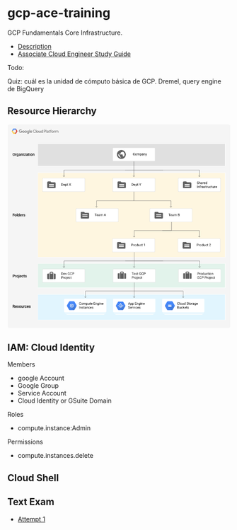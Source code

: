 # gcp-ace-training

GCP Fundamentals Core Infrastructure.

- [Description](https://cloud.google.com/certification/cloud-engineer)
- [Associate Cloud Engineer Study Guide](https://www.wiley.com/en-cl/Official+Google+Cloud+Certified+Associate+Cloud+Engineer+Study+Guide-p-9781119564393)

Todo:

Quiz: cuál es la unidad de cómputo básica de GCP.
Dremel, query engine de BigQuery

## Resource Hierarchy

![Resource Hierarchy](img/cloud-folders-hierarchy.png)

## IAM: Cloud Identity

Members

- google Account
- Google Group
- Service Account
- Cloud Identity or GSuite Domain

Roles

- compute.instance:Admin

Permissions

- compute.instances.delete

## Cloud Shell

## Text Exam

- [Attempt 1](./test-exam-01.md)
